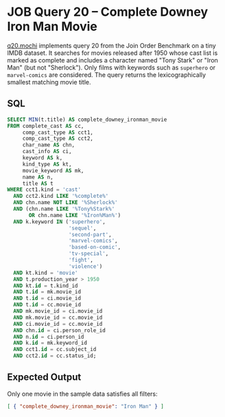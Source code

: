 # JOB Query 20 – Complete Downey Iron Man Movie

[q20.mochi](./q20.mochi) implements query 20 from the Join Order Benchmark on a tiny IMDB dataset. It searches for movies released after 1950 whose cast list is marked as complete and includes a character named "Tony Stark" or "Iron Man" (but not "Sherlock"). Only films with keywords such as `superhero` or `marvel-comics` are considered. The query returns the lexicographically smallest matching movie title.

## SQL
```sql
SELECT MIN(t.title) AS complete_downey_ironman_movie
FROM complete_cast AS cc,
     comp_cast_type AS cct1,
     comp_cast_type AS cct2,
     char_name AS chn,
     cast_info AS ci,
     keyword AS k,
     kind_type AS kt,
     movie_keyword AS mk,
     name AS n,
     title AS t
WHERE cct1.kind = 'cast'
  AND cct2.kind LIKE '%complete%'
  AND chn.name NOT LIKE '%Sherlock%'
  AND (chn.name LIKE '%Tony%Stark%'
       OR chn.name LIKE '%Iron%Man%')
  AND k.keyword IN ('superhero',
                    'sequel',
                    'second-part',
                    'marvel-comics',
                    'based-on-comic',
                    'tv-special',
                    'fight',
                    'violence')
  AND kt.kind = 'movie'
  AND t.production_year > 1950
  AND kt.id = t.kind_id
  AND t.id = mk.movie_id
  AND t.id = ci.movie_id
  AND t.id = cc.movie_id
  AND mk.movie_id = ci.movie_id
  AND mk.movie_id = cc.movie_id
  AND ci.movie_id = cc.movie_id
  AND chn.id = ci.person_role_id
  AND n.id = ci.person_id
  AND k.id = mk.keyword_id
  AND cct1.id = cc.subject_id
  AND cct2.id = cc.status_id;
```

## Expected Output
Only one movie in the sample data satisfies all filters:
```json
[ { "complete_downey_ironman_movie": "Iron Man" } ]
```
